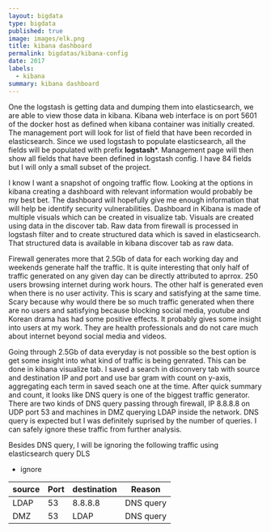 ```yaml
---
layout: bigdata
type: bigdata
published: true
image: images/elk.png
title: kibana dashboard
permalink: bigdatas/kibana-config
date: 2017
labels:
  - kibana
summary: kibana dashboard
---
```


One the logstash is getting data and dumping them into elasticsearch, we are able to view those data in kibana. Kibana web interface is on port 5601 of the docker host as defined when kibana container was initially created. The management port will look for list of field that have been recorded in elasticsearch. Since we used logstash to populate elasticsearch, all the fields will be populated with prefix **logstash***. Management page will then show all fields that have been defined in logstash config. I have 84 fields but I will only a small subset of the project.

I know I want a snapshot of ongoing traffic flow. Looking at the options in kibana creating a dashboard with relevant information would probably be my best bet. The dashboard will hopefully give me enough information that will help be identify security vulnerabilities. Dashboard in Kibana is made of multiple visuals which can be created in visualize tab. Visuals are created using data in the discover tab. Raw data from firewall is processed in logstash filter and to create structured data which is saved in elasticsearch. That structured data is available in kibana discover tab as raw data.

Firewall generates more that 2.5Gb of data for each working day and weekends generate half the traffic. It is quite interesting that only half of traffic generated on any given day can be directly attributed to aprrox. 250 users browsing internet during work hours. The other half is generated even when there is no user activity. This is scary and satisfying at the same time. Scary because why would there be so much traffic generated when there are no users and satisfying because blocking social media, youtube and Korean drama has had some positive effects. It probably gives some insight into users at my work. They are health professionals and do not care much about internet beyond social media and videos.

Going through 2.5Gb of data everyday is not possible so the best option is get some insight into what kind of traffic is being genrated. This can be done in kibana visualize tab. I saved a search in disconvery tab with source and destination IP and port and use bar gram with count on y-axis, aggregating each term in saved seach one at the time. After quick summary and count, it looks like DNS query is one of the biggest traffic generator. There are two kinds of DNS query passing through firewall, IP 8.8.8.8 on UDP port 53 and machines in DMZ querying LDAP inside the network. DNS query is expected but I was definitely suprised by the number of queries. I can safely ignore these traffic from further analysis.

Besides DNS query, I will be ignoring the following traffic using elasticsearch query DLS

* ignore

| source | Port | destination | Reason |
| --- | --- | --- | --- |
| LDAP | 53 | 8.8.8.8 | DNS query |
| DMZ | 53 | LDAP | DNS query |






